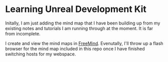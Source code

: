 Learning Unreal Development Kit
===============================

Initally, I am just adding the mind map that I have been building up from my existing notes and tutorials I am running through at the moment.  It is far from incomplete.

I create and view the mind maps in [FreeMind](http://freemind.sourceforge.net/wiki/index.php/Main_Page "FreeMind").  Evenutally, I'll throw up a flash browser for the mind map included in this repo once I have finished switching hosts for my webspace.